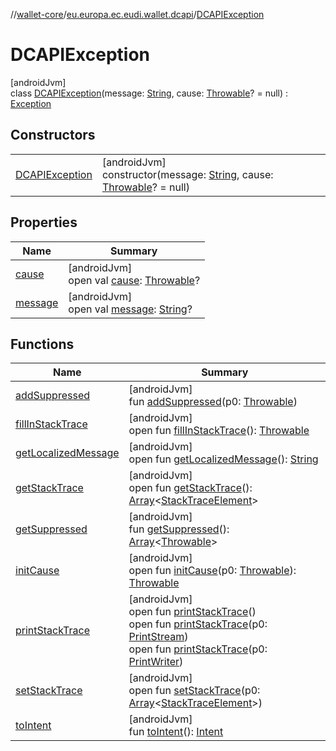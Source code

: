 //[wallet-core](../../../index.md)/[eu.europa.ec.eudi.wallet.dcapi](../index.md)/[DCAPIException](index.md)

# DCAPIException

[androidJvm]\
class [DCAPIException](index.md)(message: [String](https://kotlinlang.org/api/latest/jvm/stdlib/kotlin-stdlib/kotlin/-string/index.html), cause: [Throwable](https://kotlinlang.org/api/latest/jvm/stdlib/kotlin-stdlib/kotlin/-throwable/index.html)? = null) : [Exception](https://developer.android.com/reference/kotlin/java/lang/Exception.html)

## Constructors

| | |
|---|---|
| [DCAPIException](-d-c-a-p-i-exception.md) | [androidJvm]<br>constructor(message: [String](https://kotlinlang.org/api/latest/jvm/stdlib/kotlin-stdlib/kotlin/-string/index.html), cause: [Throwable](https://kotlinlang.org/api/latest/jvm/stdlib/kotlin-stdlib/kotlin/-throwable/index.html)? = null) |

## Properties

| Name | Summary |
|---|---|
| [cause](../../eu.europa.ec.eudi.wallet.statium/-signature-verification-error/index.md#-654012527%2FProperties%2F1615067946) | [androidJvm]<br>open val [cause](../../eu.europa.ec.eudi.wallet.statium/-signature-verification-error/index.md#-654012527%2FProperties%2F1615067946): [Throwable](https://kotlinlang.org/api/latest/jvm/stdlib/kotlin-stdlib/kotlin/-throwable/index.html)? |
| [message](../../eu.europa.ec.eudi.wallet.statium/-signature-verification-error/index.md#1824300659%2FProperties%2F1615067946) | [androidJvm]<br>open val [message](../../eu.europa.ec.eudi.wallet.statium/-signature-verification-error/index.md#1824300659%2FProperties%2F1615067946): [String](https://kotlinlang.org/api/latest/jvm/stdlib/kotlin-stdlib/kotlin/-string/index.html)? |

## Functions

| Name | Summary |
|---|---|
| [addSuppressed](../../eu.europa.ec.eudi.wallet.statium/-signature-verification-error/index.md#282858770%2FFunctions%2F1615067946) | [androidJvm]<br>fun [addSuppressed](../../eu.europa.ec.eudi.wallet.statium/-signature-verification-error/index.md#282858770%2FFunctions%2F1615067946)(p0: [Throwable](https://kotlinlang.org/api/latest/jvm/stdlib/kotlin-stdlib/kotlin/-throwable/index.html)) |
| [fillInStackTrace](../../eu.europa.ec.eudi.wallet.statium/-signature-verification-error/index.md#-1102069925%2FFunctions%2F1615067946) | [androidJvm]<br>open fun [fillInStackTrace](../../eu.europa.ec.eudi.wallet.statium/-signature-verification-error/index.md#-1102069925%2FFunctions%2F1615067946)(): [Throwable](https://kotlinlang.org/api/latest/jvm/stdlib/kotlin-stdlib/kotlin/-throwable/index.html) |
| [getLocalizedMessage](../../eu.europa.ec.eudi.wallet.statium/-signature-verification-error/index.md#1043865560%2FFunctions%2F1615067946) | [androidJvm]<br>open fun [getLocalizedMessage](../../eu.europa.ec.eudi.wallet.statium/-signature-verification-error/index.md#1043865560%2FFunctions%2F1615067946)(): [String](https://kotlinlang.org/api/latest/jvm/stdlib/kotlin-stdlib/kotlin/-string/index.html) |
| [getStackTrace](../../eu.europa.ec.eudi.wallet.statium/-signature-verification-error/index.md#2050903719%2FFunctions%2F1615067946) | [androidJvm]<br>open fun [getStackTrace](../../eu.europa.ec.eudi.wallet.statium/-signature-verification-error/index.md#2050903719%2FFunctions%2F1615067946)(): [Array](https://kotlinlang.org/api/latest/jvm/stdlib/kotlin-stdlib/kotlin/-array/index.html)&lt;[StackTraceElement](https://developer.android.com/reference/kotlin/java/lang/StackTraceElement.html)&gt; |
| [getSuppressed](../../eu.europa.ec.eudi.wallet.statium/-signature-verification-error/index.md#672492560%2FFunctions%2F1615067946) | [androidJvm]<br>fun [getSuppressed](../../eu.europa.ec.eudi.wallet.statium/-signature-verification-error/index.md#672492560%2FFunctions%2F1615067946)(): [Array](https://kotlinlang.org/api/latest/jvm/stdlib/kotlin-stdlib/kotlin/-array/index.html)&lt;[Throwable](https://kotlinlang.org/api/latest/jvm/stdlib/kotlin-stdlib/kotlin/-throwable/index.html)&gt; |
| [initCause](../../eu.europa.ec.eudi.wallet.statium/-signature-verification-error/index.md#-418225042%2FFunctions%2F1615067946) | [androidJvm]<br>open fun [initCause](../../eu.europa.ec.eudi.wallet.statium/-signature-verification-error/index.md#-418225042%2FFunctions%2F1615067946)(p0: [Throwable](https://kotlinlang.org/api/latest/jvm/stdlib/kotlin-stdlib/kotlin/-throwable/index.html)): [Throwable](https://kotlinlang.org/api/latest/jvm/stdlib/kotlin-stdlib/kotlin/-throwable/index.html) |
| [printStackTrace](../../eu.europa.ec.eudi.wallet.statium/-signature-verification-error/index.md#-1769529168%2FFunctions%2F1615067946) | [androidJvm]<br>open fun [printStackTrace](../../eu.europa.ec.eudi.wallet.statium/-signature-verification-error/index.md#-1769529168%2FFunctions%2F1615067946)()<br>open fun [printStackTrace](../../eu.europa.ec.eudi.wallet.statium/-signature-verification-error/index.md#1841853697%2FFunctions%2F1615067946)(p0: [PrintStream](https://developer.android.com/reference/kotlin/java/io/PrintStream.html))<br>open fun [printStackTrace](../../eu.europa.ec.eudi.wallet.statium/-signature-verification-error/index.md#1175535278%2FFunctions%2F1615067946)(p0: [PrintWriter](https://developer.android.com/reference/kotlin/java/io/PrintWriter.html)) |
| [setStackTrace](../../eu.europa.ec.eudi.wallet.statium/-signature-verification-error/index.md#2135801318%2FFunctions%2F1615067946) | [androidJvm]<br>open fun [setStackTrace](../../eu.europa.ec.eudi.wallet.statium/-signature-verification-error/index.md#2135801318%2FFunctions%2F1615067946)(p0: [Array](https://kotlinlang.org/api/latest/jvm/stdlib/kotlin-stdlib/kotlin/-array/index.html)&lt;[StackTraceElement](https://developer.android.com/reference/kotlin/java/lang/StackTraceElement.html)&gt;) |
| [toIntent](to-intent.md) | [androidJvm]<br>fun [toIntent](to-intent.md)(): [Intent](https://developer.android.com/reference/kotlin/android/content/Intent.html) |
